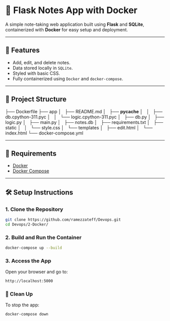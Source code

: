 # 📝 Flask Notes App with Docker

A simple note-taking web application built using **Flask** and **SQLite**, containerized with **Docker** for easy setup and deployment.

---

## 🚀 Features

- Add, edit, and delete notes.
- Data stored locally in `SQLite`.
- Styled with basic CSS.
- Fully containerized using `Docker` and `docker-compose`.

---

## 📁 Project Structure

├── Dockerfile
├── app
│   ├── README.md
│   ├── __pycache__
│   │   ├── db.cpython-311.pyc
│   │   └── logic.cpython-311.pyc
│   ├── db.py
│   ├── logic.py
│   ├── main.py
│   ├── notes.db
│   ├── requirements.txt
│   ├── static
│   │   └── style.css
│   └── templates
│       ├── edit.html
│       └── index.html
└── docker-compose.yml


---

## 🧰 Requirements

- [Docker](https://docs.docker.com/get-docker/)
- [Docker Compose](https://docs.docker.com/compose/install/)

---

## 🛠️ Setup Instructions

### 1. Clone the Repository

```bash
git clone https://github.com/ramezzateff/Devops.git
cd Devops/2-Docker/
```
### 2. Build and Run the Container
```bash
docker-compose up --build
```
### 3. Access the App
Open your browser and go to:

```bash
http://localhost:5000
```
### 🧹 Clean Up
To stop the app:

```bash
docker-compose down
```
